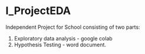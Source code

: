 # I_ProjectEDA
Independent Project for School consisting of two parts:
1. Exploratory data analysis - google colab 
2. Hypothesis Testing - word document.
